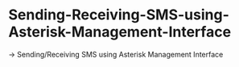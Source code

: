 # Sending-Receiving-SMS-using-Asterisk-Management-Interface
-> Sending/Receiving SMS using Asterisk Management Interface
